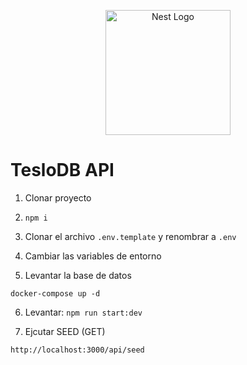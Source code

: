 <p align="center">
  <a href="http://nestjs.com/" target="blank"><img src="https://nestjs.com/img/logo-small.svg" width="200" alt="Nest Logo" /></a>
</p>

# TesloDB API

1. Clonar proyecto 

2. ```npm i ```

3. Clonar el archivo ```.env.template``` y renombrar a ```.env```

4. Cambiar las variables de entorno

5. Levantar la base de datos
```
docker-compose up -d
```

6. Levantar: ```npm run start:dev```

7. Ejcutar SEED (GET)
``` 
http://localhost:3000/api/seed
```
